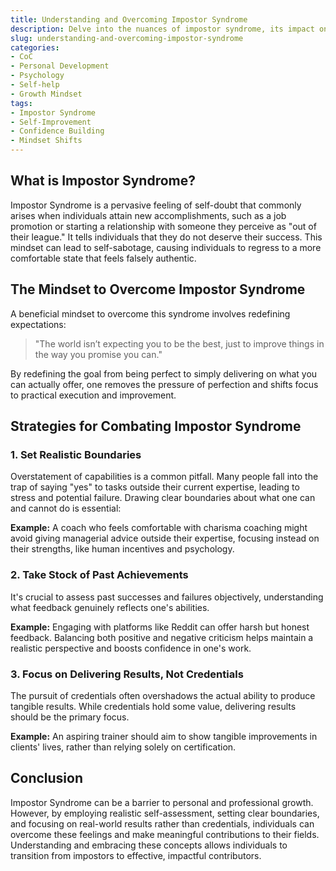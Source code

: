 ```yaml
---
title: Understanding and Overcoming Impostor Syndrome 
description: Delve into the nuances of impostor syndrome, its impact on self-growth, and practical steps for overcoming it.
slug: understanding-and-overcoming-impostor-syndrome
categories:
- CoC
- Personal Development
- Psychology
- Self-help
- Growth Mindset
tags:
- Impostor Syndrome
- Self-Improvement
- Confidence Building
- Mindset Shifts
---
```


## What is Impostor Syndrome?

Impostor Syndrome is a pervasive feeling of self-doubt that commonly arises when individuals attain new accomplishments, such as a job promotion or starting a relationship with someone they perceive as "out of their league." It tells individuals that they do not deserve their success. This mindset can lead to self-sabotage, causing individuals to regress to a more comfortable state that feels falsely authentic.

## The Mindset to Overcome Impostor Syndrome

A beneficial mindset to overcome this syndrome involves redefining expectations:

>"The world isn’t expecting you to be the best, just to improve things in the way you promise you can."

By redefining the goal from being perfect to simply delivering on what you can actually offer, one removes the pressure of perfection and shifts focus to practical execution and improvement.

## Strategies for Combating Impostor Syndrome

### 1. Set Realistic Boundaries

Overstatement of capabilities is a common pitfall. Many people fall into the trap of saying "yes" to tasks outside their current expertise, leading to stress and potential failure. Drawing clear boundaries about what one can and cannot do is essential:

**Example:** A coach who feels comfortable with charisma coaching might avoid giving managerial advice outside their expertise, focusing instead on their strengths, like human incentives and psychology.

### 2. Take Stock of Past Achievements

It's crucial to assess past successes and failures objectively, understanding what feedback genuinely reflects one's abilities.

**Example:** Engaging with platforms like Reddit can offer harsh but honest feedback. Balancing both positive and negative criticism helps maintain a realistic perspective and boosts confidence in one's work.

### 3. Focus on Delivering Results, Not Credentials

The pursuit of credentials often overshadows the actual ability to produce tangible results. While credentials hold some value, delivering results should be the primary focus.

**Example:** An aspiring trainer should aim to show tangible improvements in clients' lives, rather than relying solely on certification.

## Conclusion

Impostor Syndrome can be a barrier to personal and professional growth. However, by employing realistic self-assessment, setting clear boundaries, and focusing on real-world results rather than credentials, individuals can overcome these feelings and make meaningful contributions to their fields. Understanding and embracing these concepts allows individuals to transition from impostors to effective, impactful contributors.
